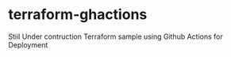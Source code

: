 # terraform-ghactions
Stiil Under contruction
Terraform sample using Github Actions for Deployment



